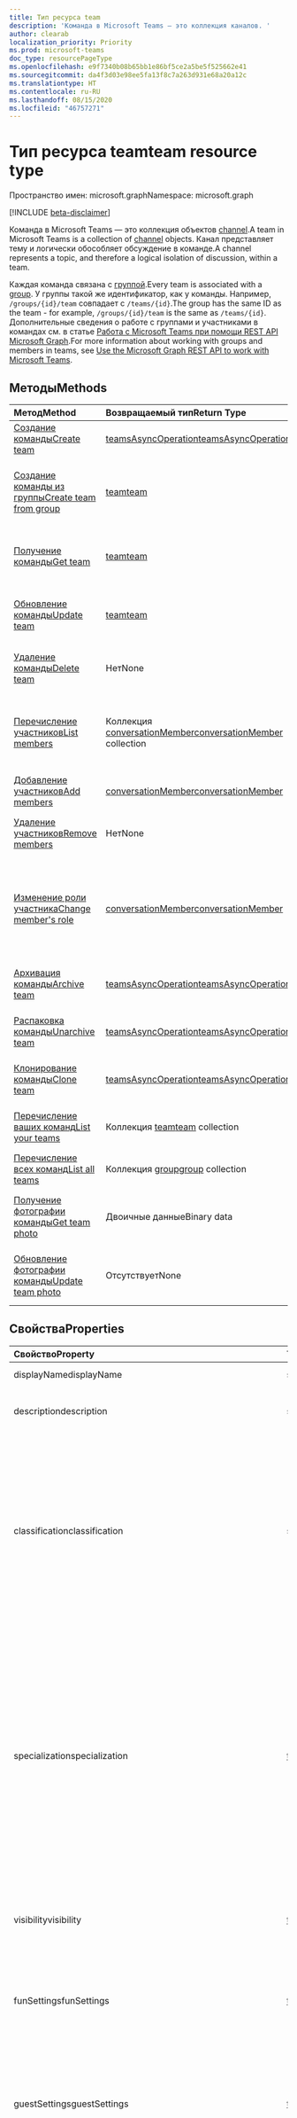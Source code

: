 ```yaml
---
title: Тип ресурса team
description: 'Команда в Microsoft Teams — это коллекция каналов. '
author: clearab
localization_priority: Priority
ms.prod: microsoft-teams
doc_type: resourcePageType
ms.openlocfilehash: e9f7340b08b65bb1e86bf5ce2a5be5f525662e41
ms.sourcegitcommit: da4f3d03e98ee5fa13f8c7a263d931e68a20a12c
ms.translationtype: HT
ms.contentlocale: ru-RU
ms.lasthandoff: 08/15/2020
ms.locfileid: "46757271"
---
```

# <a name="team-resource-type"></a><span data-ttu-id="0de77-103">Тип ресурса team</span><span class="sxs-lookup"><span data-stu-id="0de77-103">team resource type</span></span>

<span data-ttu-id="0de77-104">Пространство имен: microsoft.graph</span><span class="sxs-lookup"><span data-stu-id="0de77-104">Namespace: microsoft.graph</span></span>

[!INCLUDE [beta-disclaimer](../../includes/beta-disclaimer.md)]

<span data-ttu-id="0de77-105">Команда в Microsoft Teams — это коллекция объектов [channel](channel.md).</span><span class="sxs-lookup"><span data-stu-id="0de77-105">A team in Microsoft Teams is a collection of [channel](channel.md) objects.</span></span> <span data-ttu-id="0de77-106">Канал представляет тему и логически обособляет обсуждение в команде.</span><span class="sxs-lookup"><span data-stu-id="0de77-106">A channel represents a topic, and therefore a logical isolation of discussion, within a team.</span></span>

<span data-ttu-id="0de77-107">Каждая команда связана с [группой](../resources/group.md).</span><span class="sxs-lookup"><span data-stu-id="0de77-107">Every team is associated with a [group](../resources/group.md).</span></span> <span data-ttu-id="0de77-108">У группы такой же идентификатор, как у команды. Например, `/groups/{id}/team` совпадает с `/teams/{id}`.</span><span class="sxs-lookup"><span data-stu-id="0de77-108">The group has the same ID as the team - for example, `/groups/{id}/team` is the same as `/teams/{id}`.</span></span> <span data-ttu-id="0de77-109">Дополнительные сведения о работе с группами и участниками в командах см. в статье [Работа с Microsoft Teams при помощи REST API Microsoft Graph](teams-api-overview.md).</span><span class="sxs-lookup"><span data-stu-id="0de77-109">For more information about working with groups and members in teams, see [Use the Microsoft Graph REST API to work with Microsoft Teams](teams-api-overview.md).</span></span>

## <a name="methods"></a><span data-ttu-id="0de77-110">Методы</span><span class="sxs-lookup"><span data-stu-id="0de77-110">Methods</span></span>

| <span data-ttu-id="0de77-111">Метод</span><span class="sxs-lookup"><span data-stu-id="0de77-111">Method</span></span>       | <span data-ttu-id="0de77-112">Возвращаемый тип</span><span class="sxs-lookup"><span data-stu-id="0de77-112">Return Type</span></span>  |<span data-ttu-id="0de77-113">Описание</span><span class="sxs-lookup"><span data-stu-id="0de77-113">Description</span></span>|
|:---------------|:--------|:----------|
|[<span data-ttu-id="0de77-114">Создание команды</span><span class="sxs-lookup"><span data-stu-id="0de77-114">Create team</span></span>](../api/team-post.md) | [<span data-ttu-id="0de77-115">teamsAsyncOperation</span><span class="sxs-lookup"><span data-stu-id="0de77-115">teamsAsyncOperation</span></span>](teamsasyncoperation.md) | <span data-ttu-id="0de77-116">Создание команды с нуля.</span><span class="sxs-lookup"><span data-stu-id="0de77-116">Create a team from scratch.</span></span> |
|[<span data-ttu-id="0de77-117">Создание команды из группы</span><span class="sxs-lookup"><span data-stu-id="0de77-117">Create team from group</span></span>](../api/team-put-teams.md) | [<span data-ttu-id="0de77-118">team</span><span class="sxs-lookup"><span data-stu-id="0de77-118">team</span></span>](team.md) | <span data-ttu-id="0de77-119">Создание команды или добавление команды в существующую группу.</span><span class="sxs-lookup"><span data-stu-id="0de77-119">Create a new team, or add a team to an existing group.</span></span>|
|[<span data-ttu-id="0de77-120">Получение команды</span><span class="sxs-lookup"><span data-stu-id="0de77-120">Get team</span></span>](../api/team-get.md) | [<span data-ttu-id="0de77-121">team</span><span class="sxs-lookup"><span data-stu-id="0de77-121">team</span></span>](team.md) | <span data-ttu-id="0de77-122">Получение свойств и связей указанной команды.</span><span class="sxs-lookup"><span data-stu-id="0de77-122">Retrieve the properties and relationships of the specified team.</span></span>|
|[<span data-ttu-id="0de77-123">Обновление команды</span><span class="sxs-lookup"><span data-stu-id="0de77-123">Update team</span></span>](../api/team-update.md) | [<span data-ttu-id="0de77-124">team</span><span class="sxs-lookup"><span data-stu-id="0de77-124">team</span></span>](team.md) |<span data-ttu-id="0de77-125">Обновление свойств указанной команды.</span><span class="sxs-lookup"><span data-stu-id="0de77-125">Update the properties of the specified team.</span></span> |
|[<span data-ttu-id="0de77-126">Удаление команды</span><span class="sxs-lookup"><span data-stu-id="0de77-126">Delete team</span></span>](/graph/api/group-delete?view=graph-rest-1.0) | <span data-ttu-id="0de77-127">Нет</span><span class="sxs-lookup"><span data-stu-id="0de77-127">None</span></span> |<span data-ttu-id="0de77-128">Удаление команды и ее связанной группы.</span><span class="sxs-lookup"><span data-stu-id="0de77-128">Delete the team and its associated group.</span></span> |
|[<span data-ttu-id="0de77-129">Перечисление участников</span><span class="sxs-lookup"><span data-stu-id="0de77-129">List members</span></span>](../api/team-list-members.md)|<span data-ttu-id="0de77-130">Коллекция [conversationMember](../resources/conversationmember.md)</span><span class="sxs-lookup"><span data-stu-id="0de77-130">[conversationMember](../resources/conversationmember.md) collection</span></span>|<span data-ttu-id="0de77-131">Получение списка conversationMembers из свойства навигации members.</span><span class="sxs-lookup"><span data-stu-id="0de77-131">Get the conversationMembers from the members navigation property.</span></span>|
|[<span data-ttu-id="0de77-132">Добавление участников</span><span class="sxs-lookup"><span data-stu-id="0de77-132">Add members</span></span>](../api/team-post-members.md)|[<span data-ttu-id="0de77-133">conversationMember</span><span class="sxs-lookup"><span data-stu-id="0de77-133">conversationMember</span></span>](../resources/conversationmember.md)|<span data-ttu-id="0de77-134">Добавление нового участника.</span><span class="sxs-lookup"><span data-stu-id="0de77-134">Add a new member.</span></span>|
|[<span data-ttu-id="0de77-135">Удаление участников</span><span class="sxs-lookup"><span data-stu-id="0de77-135">Remove members</span></span>](../api/team-delete-members.md)|<span data-ttu-id="0de77-136">Нет</span><span class="sxs-lookup"><span data-stu-id="0de77-136">None</span></span>|<span data-ttu-id="0de77-137">Удаление объекта [conversationMember](../resources/conversationmember.md).</span><span class="sxs-lookup"><span data-stu-id="0de77-137">Delete a [conversationMember](../resources/conversationmember.md) object.</span></span>|
|[<span data-ttu-id="0de77-138">Изменение роли участника</span><span class="sxs-lookup"><span data-stu-id="0de77-138">Change member's role</span></span>](../api/conversationmember-update.md)|[<span data-ttu-id="0de77-139">conversationMember</span><span class="sxs-lookup"><span data-stu-id="0de77-139">conversationMember</span></span>](../resources/conversationmember.md)|<span data-ttu-id="0de77-140">Перевод пользователя из категории участников в категорию владельцев или наоборот, из категории владельцев в категорию обычных участников.</span><span class="sxs-lookup"><span data-stu-id="0de77-140">Change a member to an owner or back to a regular member.</span></span>|
|[<span data-ttu-id="0de77-141">Архивация команды</span><span class="sxs-lookup"><span data-stu-id="0de77-141">Archive team</span></span>](../api/team-archive.md) | [<span data-ttu-id="0de77-142">teamsAsyncOperation</span><span class="sxs-lookup"><span data-stu-id="0de77-142">teamsAsyncOperation</span></span>](../resources/teamsasyncoperation.md) |<span data-ttu-id="0de77-143">Перевод команды в состояние только для чтения.</span><span class="sxs-lookup"><span data-stu-id="0de77-143">Put the team in a read-only state.</span></span> |
|[<span data-ttu-id="0de77-144">Распаковка команды</span><span class="sxs-lookup"><span data-stu-id="0de77-144">Unarchive team</span></span>](../api/team-unarchive.md) | [<span data-ttu-id="0de77-145">teamsAsyncOperation</span><span class="sxs-lookup"><span data-stu-id="0de77-145">teamsAsyncOperation</span></span>](../resources/teamsasyncoperation.md) |<span data-ttu-id="0de77-146">Восстановление команды в состояние чтения и записи.</span><span class="sxs-lookup"><span data-stu-id="0de77-146">Restore the team to a read-write state.</span></span> |
|[<span data-ttu-id="0de77-147">Клонирование команды</span><span class="sxs-lookup"><span data-stu-id="0de77-147">Clone team</span></span>](../api/team-clone.md) | [<span data-ttu-id="0de77-148">teamsAsyncOperation</span><span class="sxs-lookup"><span data-stu-id="0de77-148">teamsAsyncOperation</span></span>](../resources/teamsasyncoperation.md) |<span data-ttu-id="0de77-149">Копирование команды и ее связанной группы.</span><span class="sxs-lookup"><span data-stu-id="0de77-149">Copy the team and its associated group.</span></span> |
|[<span data-ttu-id="0de77-150">Перечисление ваших команд</span><span class="sxs-lookup"><span data-stu-id="0de77-150">List your teams</span></span>](../api/user-list-joinedteams.md) | <span data-ttu-id="0de77-151">Коллекция [team](team.md)</span><span class="sxs-lookup"><span data-stu-id="0de77-151">[team](team.md) collection</span></span> | <span data-ttu-id="0de77-152">Перечисление команд, в которых вы являетесь участником.</span><span class="sxs-lookup"><span data-stu-id="0de77-152">List the teams you are a member of.</span></span> |
|[<span data-ttu-id="0de77-153">Перечисление всех команд</span><span class="sxs-lookup"><span data-stu-id="0de77-153">List all teams</span></span>](/graph/teams-list-all-teams) | <span data-ttu-id="0de77-154">Коллекция [group](group.md)</span><span class="sxs-lookup"><span data-stu-id="0de77-154">[group](group.md) collection</span></span> | <span data-ttu-id="0de77-155">Перечисление всех групп, содержащих команды.</span><span class="sxs-lookup"><span data-stu-id="0de77-155">List all groups that have teams.</span></span> |
|[<span data-ttu-id="0de77-156">Получение фотографии команды</span><span class="sxs-lookup"><span data-stu-id="0de77-156">Get team photo</span></span>](../api/team-get-photo.md) | <span data-ttu-id="0de77-157">Двоичные данные</span><span class="sxs-lookup"><span data-stu-id="0de77-157">Binary data</span></span> | <span data-ttu-id="0de77-158">Вы можете получить фотографию (изображение) для команды.</span><span class="sxs-lookup"><span data-stu-id="0de77-158">Get the photo (picture) for a team.</span></span> |
|[<span data-ttu-id="0de77-159">Обновление фотографии команды</span><span class="sxs-lookup"><span data-stu-id="0de77-159">Update team photo</span></span>](../api/team-update-photo.md) | <span data-ttu-id="0de77-160">Отсутствует</span><span class="sxs-lookup"><span data-stu-id="0de77-160">None</span></span> | <span data-ttu-id="0de77-161">Вы можете обновить фотографию (изображение) для команды.</span><span class="sxs-lookup"><span data-stu-id="0de77-161">Update the photo (picture) for a team.</span></span> |

## <a name="properties"></a><span data-ttu-id="0de77-162">Свойства</span><span class="sxs-lookup"><span data-stu-id="0de77-162">Properties</span></span>

| <span data-ttu-id="0de77-163">Свойство</span><span class="sxs-lookup"><span data-stu-id="0de77-163">Property</span></span> | <span data-ttu-id="0de77-164">Тип</span><span class="sxs-lookup"><span data-stu-id="0de77-164">Type</span></span> | <span data-ttu-id="0de77-165">Описание</span><span class="sxs-lookup"><span data-stu-id="0de77-165">Description</span></span> |
|:---------------|:--------|:----------|
|<span data-ttu-id="0de77-166">displayName</span><span class="sxs-lookup"><span data-stu-id="0de77-166">displayName</span></span>|<span data-ttu-id="0de77-167">string</span><span class="sxs-lookup"><span data-stu-id="0de77-167">string</span></span>| <span data-ttu-id="0de77-168">Имя команды.</span><span class="sxs-lookup"><span data-stu-id="0de77-168">The name of the team.</span></span> |
|<span data-ttu-id="0de77-169">description</span><span class="sxs-lookup"><span data-stu-id="0de77-169">description</span></span>|<span data-ttu-id="0de77-170">string</span><span class="sxs-lookup"><span data-stu-id="0de77-170">string</span></span>| <span data-ttu-id="0de77-171">Необязательное описание для команды.</span><span class="sxs-lookup"><span data-stu-id="0de77-171">An optional description for the team.</span></span> |
|<span data-ttu-id="0de77-172">classification</span><span class="sxs-lookup"><span data-stu-id="0de77-172">classification</span></span>|<span data-ttu-id="0de77-173">string</span><span class="sxs-lookup"><span data-stu-id="0de77-173">string</span></span>| <span data-ttu-id="0de77-174">Необязательная метка.</span><span class="sxs-lookup"><span data-stu-id="0de77-174">An optional label.</span></span> <span data-ttu-id="0de77-175">Обычно описывает конфиденциальность данных или работы команды.</span><span class="sxs-lookup"><span data-stu-id="0de77-175">Typically describes the data or business sensitivity of the team.</span></span> <span data-ttu-id="0de77-176">Должно соответствовать одному из предварительно настроенных наборов в каталоге клиента.</span><span class="sxs-lookup"><span data-stu-id="0de77-176">Must match one of a pre-configured set in the tenant's directory.</span></span> |
|<span data-ttu-id="0de77-177">specialization</span><span class="sxs-lookup"><span data-stu-id="0de77-177">specialization</span></span>|[<span data-ttu-id="0de77-178">teamSpecialization</span><span class="sxs-lookup"><span data-stu-id="0de77-178">teamSpecialization</span></span>](teamspecialization.md)| <span data-ttu-id="0de77-179">Необязательное свойство.</span><span class="sxs-lookup"><span data-stu-id="0de77-179">Optional.</span></span> <span data-ttu-id="0de77-180">Указывает, предназначена ли команда для определенного варианта использования.</span><span class="sxs-lookup"><span data-stu-id="0de77-180">Indicates whether the team is intended for a particular use case.</span></span>  <span data-ttu-id="0de77-181">У каждой специализации команды есть доступ к уникальным действиям и возможностям, предназначенным для своего варианта использования.</span><span class="sxs-lookup"><span data-stu-id="0de77-181">Each team specialization has access to unique behaviors and experiences targeted to its use case.</span></span> |
|<span data-ttu-id="0de77-182">visibility</span><span class="sxs-lookup"><span data-stu-id="0de77-182">visibility</span></span>|[<span data-ttu-id="0de77-183">teamVisibilityType</span><span class="sxs-lookup"><span data-stu-id="0de77-183">teamVisibilityType</span></span>](teamvisibilitytype.md)| <span data-ttu-id="0de77-184">Видимость группы и команды.</span><span class="sxs-lookup"><span data-stu-id="0de77-184">The visibility of a the group and team.</span></span> <span data-ttu-id="0de77-185">Значение по умолчанию: Public.</span><span class="sxs-lookup"><span data-stu-id="0de77-185">Defaults to Public.</span></span> |
|<span data-ttu-id="0de77-186">funSettings</span><span class="sxs-lookup"><span data-stu-id="0de77-186">funSettings</span></span>|[<span data-ttu-id="0de77-187">teamFunSettings</span><span class="sxs-lookup"><span data-stu-id="0de77-187">teamFunSettings</span></span>](teamfunsettings.md) |<span data-ttu-id="0de77-188">Параметры для настройки использования Giphy, мемов и наклеек в команде.</span><span class="sxs-lookup"><span data-stu-id="0de77-188">Settings to configure use of Giphy, memes, and stickers in the team.</span></span>|
|<span data-ttu-id="0de77-189">guestSettings</span><span class="sxs-lookup"><span data-stu-id="0de77-189">guestSettings</span></span>|[<span data-ttu-id="0de77-190">teamGuestSettings</span><span class="sxs-lookup"><span data-stu-id="0de77-190">teamGuestSettings</span></span>](teamguestsettings.md) |<span data-ttu-id="0de77-191">Параметры для настройки того, могут ли гости создавать, изменять или удалять каналы в команде.</span><span class="sxs-lookup"><span data-stu-id="0de77-191">Settings to configure whether guests can create, update, or delete channels in the team.</span></span>|
|<span data-ttu-id="0de77-192">internalId</span><span class="sxs-lookup"><span data-stu-id="0de77-192">internalId</span></span> | <span data-ttu-id="0de77-193">string</span><span class="sxs-lookup"><span data-stu-id="0de77-193">string</span></span> | <span data-ttu-id="0de77-194">Уникальный идентификатор для команды, используемый в нескольких местах, например в журнале аудита или [API действий управления Office 365](https://docs.microsoft.com/office/office-365-management-api/office-365-management-activity-api-reference).</span><span class="sxs-lookup"><span data-stu-id="0de77-194">A unique ID for the team that has been used in a few places such as the audit log/[Office 365 Management Activity API](https://docs.microsoft.com/office/office-365-management-api/office-365-management-activity-api-reference).</span></span> |
|<span data-ttu-id="0de77-195">isArchived</span><span class="sxs-lookup"><span data-stu-id="0de77-195">isArchived</span></span>|<span data-ttu-id="0de77-196">Boolean</span><span class="sxs-lookup"><span data-stu-id="0de77-196">Boolean</span></span>|<span data-ttu-id="0de77-197">Находится ли команда в режиме только для чтения.</span><span class="sxs-lookup"><span data-stu-id="0de77-197">Whether this team is in read-only mode.</span></span> |
|<span data-ttu-id="0de77-198">memberSettings</span><span class="sxs-lookup"><span data-stu-id="0de77-198">memberSettings</span></span>|[<span data-ttu-id="0de77-199">teamMemberSettings</span><span class="sxs-lookup"><span data-stu-id="0de77-199">teamMemberSettings</span></span>](teammembersettings.md) |<span data-ttu-id="0de77-200">Параметры для настройки того, могут ли участники выполнять определенные действия, например создавать каналы и добавлять ботов в команде.</span><span class="sxs-lookup"><span data-stu-id="0de77-200">Settings to configure whether members can perform certain actions, for example, create channels and add bots, in the team.</span></span>|
|<span data-ttu-id="0de77-201">messagingSettings</span><span class="sxs-lookup"><span data-stu-id="0de77-201">messagingSettings</span></span>|[<span data-ttu-id="0de77-202">teamMessagingSettings</span><span class="sxs-lookup"><span data-stu-id="0de77-202">teamMessagingSettings</span></span>](teammessagingsettings.md) |<span data-ttu-id="0de77-203">Параметры для настройки обмена сообщениями и упоминаний в команде.</span><span class="sxs-lookup"><span data-stu-id="0de77-203">Settings to configure messaging and mentions in the team.</span></span>|
|<span data-ttu-id="0de77-204">discoverySettings</span><span class="sxs-lookup"><span data-stu-id="0de77-204">discoverySettings</span></span>|[<span data-ttu-id="0de77-205">teamDiscoverySettings</span><span class="sxs-lookup"><span data-stu-id="0de77-205">teamDiscoverySettings</span></span>](teamdiscoverysettings.md) |<span data-ttu-id="0de77-206">Параметры для настройки возможности обнаружения команды другими пользователями.</span><span class="sxs-lookup"><span data-stu-id="0de77-206">Settings to configure team discoverability by others.</span></span>|
|<span data-ttu-id="0de77-207">webUrl</span><span class="sxs-lookup"><span data-stu-id="0de77-207">webUrl</span></span>|<span data-ttu-id="0de77-208">string (только для чтения)</span><span class="sxs-lookup"><span data-stu-id="0de77-208">string (readonly)</span></span> | <span data-ttu-id="0de77-209">Гиперссылка, ведущая к команде в клиенте Microsoft Teams.</span><span class="sxs-lookup"><span data-stu-id="0de77-209">A hyperlink that will go to the team in the Microsoft Teams client.</span></span> <span data-ttu-id="0de77-210">Это URL-адрес, получаемый при щелчке правой кнопкой мыши по команде в клиенте Microsoft Teams и выборе пункта **Получить ссылку на команду**.</span><span class="sxs-lookup"><span data-stu-id="0de77-210">This is the URL that you get when you right-click a team in the Microsoft Teams client and select **Get link to team**.</span></span> <span data-ttu-id="0de77-211">Этот URL-адрес должен обрабатываться как непрозрачный BLOB-объект и не должен анализироваться.</span><span class="sxs-lookup"><span data-stu-id="0de77-211">This URL should be treated as an opaque blob, and not parsed.</span></span> |
|<span data-ttu-id="0de77-212">classSettings</span><span class="sxs-lookup"><span data-stu-id="0de77-212">classSettings</span></span>|[<span data-ttu-id="0de77-213">teamClassSettings</span><span class="sxs-lookup"><span data-stu-id="0de77-213">teamClassSettings</span></span>](teamclasssettings.md) |<span data-ttu-id="0de77-214">Настройка параметров класса.</span><span class="sxs-lookup"><span data-stu-id="0de77-214">Configure settings of a class.</span></span> <span data-ttu-id="0de77-215">Доступна только в том случае, если команда представляет класс.</span><span class="sxs-lookup"><span data-stu-id="0de77-215">Available only when the team represents a class.</span></span>|
|<span data-ttu-id="0de77-216">isMembershipLimitedToOwners</span><span class="sxs-lookup"><span data-stu-id="0de77-216">isMembershipLimitedToOwners</span></span>|<span data-ttu-id="0de77-217">Boolean</span><span class="sxs-lookup"><span data-stu-id="0de77-217">Boolean</span></span>|<span data-ttu-id="0de77-218">Если присвоено значение `true`, команда в настоящее время находится в состоянии участия только для владельцев команды и недоступна другим участникам, например учащимся.</span><span class="sxs-lookup"><span data-stu-id="0de77-218">If set to `true`, the team is currently in the owner-only team membership state and not accessible by other team members, such as students.</span></span>|

## <a name="relationships"></a><span data-ttu-id="0de77-219">Связи</span><span class="sxs-lookup"><span data-stu-id="0de77-219">Relationships</span></span>

| <span data-ttu-id="0de77-220">Связь</span><span class="sxs-lookup"><span data-stu-id="0de77-220">Relationship</span></span> | <span data-ttu-id="0de77-221">Тип</span><span class="sxs-lookup"><span data-stu-id="0de77-221">Type</span></span> | <span data-ttu-id="0de77-222">Описание</span><span class="sxs-lookup"><span data-stu-id="0de77-222">Description</span></span> |
|:---------------|:--------|:----------|
|<span data-ttu-id="0de77-223">channels</span><span class="sxs-lookup"><span data-stu-id="0de77-223">channels</span></span>|<span data-ttu-id="0de77-224">Коллекция [channel](channel.md)</span><span class="sxs-lookup"><span data-stu-id="0de77-224">[channel](channel.md) collection</span></span>|<span data-ttu-id="0de77-225">Коллекция каналов и сообщений, связанных с командой.</span><span class="sxs-lookup"><span data-stu-id="0de77-225">The collection of channels & messages associated with the team.</span></span>|
|<span data-ttu-id="0de77-226">installedApps</span><span class="sxs-lookup"><span data-stu-id="0de77-226">installedApps</span></span>|<span data-ttu-id="0de77-227">[teamsAppInstallation](teamsappinstallation.md) collection</span><span class="sxs-lookup"><span data-stu-id="0de77-227">[teamsAppInstallation](teamsappinstallation.md) collection</span></span>|<span data-ttu-id="0de77-228">Приложения, установленные в команде.</span><span class="sxs-lookup"><span data-stu-id="0de77-228">The apps installed in this team.</span></span>|
|<span data-ttu-id="0de77-229">members</span><span class="sxs-lookup"><span data-stu-id="0de77-229">members</span></span>|<span data-ttu-id="0de77-230">Коллекция [conversationMember](../resources/conversationmember.md)</span><span class="sxs-lookup"><span data-stu-id="0de77-230">[conversationMember](../resources/conversationmember.md) collection</span></span>|<span data-ttu-id="0de77-231">Участники и владельцы команды.</span><span class="sxs-lookup"><span data-stu-id="0de77-231">Members and owners of the team.</span></span>|
|<span data-ttu-id="0de77-232">owners</span><span class="sxs-lookup"><span data-stu-id="0de77-232">owners</span></span>|[<span data-ttu-id="0de77-233">user</span><span class="sxs-lookup"><span data-stu-id="0de77-233">user</span></span>](user.md)| <span data-ttu-id="0de77-234">Список владельцев команды.</span><span class="sxs-lookup"><span data-stu-id="0de77-234">The list of this team's owners.</span></span> <span data-ttu-id="0de77-235">В настоящее время при создании группы с использованием разрешений для приложения необходимо указать только одного владельца.</span><span class="sxs-lookup"><span data-stu-id="0de77-235">Currently, when creating a team using application permissions, exactly one owner must be specified.</span></span> <span data-ttu-id="0de77-236">При использовании делегированных разрешений нельзя указать владельца (владельцем является текущий пользователь).</span><span class="sxs-lookup"><span data-stu-id="0de77-236">When using user delegated permissions, no owner can be specified (the current user is the owner).</span></span> <span data-ttu-id="0de77-237">Владельца необходимо указать в виде ИД объекта (GUID), а не имени участника-пользователя (UPN).</span><span class="sxs-lookup"><span data-stu-id="0de77-237">Owner must be specified as an object ID (GUID), not a UPN.</span></span> |
|<span data-ttu-id="0de77-238">operations</span><span class="sxs-lookup"><span data-stu-id="0de77-238">operations</span></span>|<span data-ttu-id="0de77-239">Коллекция [teamsAsyncOperation](teamsasyncoperation.md)</span><span class="sxs-lookup"><span data-stu-id="0de77-239">[teamsAsyncOperation](teamsasyncoperation.md) collection</span></span>| <span data-ttu-id="0de77-240">Асинхронные операции, которые выполнялись или выполняются для этой команды.</span><span class="sxs-lookup"><span data-stu-id="0de77-240">The async operations that ran or are running on this team.</span></span> | 
|<span data-ttu-id="0de77-241">photo;</span><span class="sxs-lookup"><span data-stu-id="0de77-241">photo</span></span>|[<span data-ttu-id="0de77-242">profilePhoto</span><span class="sxs-lookup"><span data-stu-id="0de77-242">profilePhoto</span></span>](../resources/profilephoto.md)|<span data-ttu-id="0de77-243">Фотография команды</span><span class="sxs-lookup"><span data-stu-id="0de77-243">The team photo.</span></span>|
|[<span data-ttu-id="0de77-244">primaryChannel</span><span class="sxs-lookup"><span data-stu-id="0de77-244">primaryChannel</span></span>](../api/team-get-primarychannel.md)|[<span data-ttu-id="0de77-245">channel</span><span class="sxs-lookup"><span data-stu-id="0de77-245">channel</span></span>](channel.md)| <span data-ttu-id="0de77-246">Общий канал для команды.</span><span class="sxs-lookup"><span data-stu-id="0de77-246">The general channel for the team.</span></span> | 
|<span data-ttu-id="0de77-247">schedule</span><span class="sxs-lookup"><span data-stu-id="0de77-247">schedule</span></span>|[<span data-ttu-id="0de77-248">schedule</span><span class="sxs-lookup"><span data-stu-id="0de77-248">schedule</span></span>](schedule.md)| <span data-ttu-id="0de77-249">Расписание смен для команды.</span><span class="sxs-lookup"><span data-stu-id="0de77-249">The schedule of shifts for this team.</span></span>|
|<span data-ttu-id="0de77-250">шаблон</span><span class="sxs-lookup"><span data-stu-id="0de77-250">template</span></span>|[<span data-ttu-id="0de77-251">teamsTemplate</span><span class="sxs-lookup"><span data-stu-id="0de77-251">teamsTemplate</span></span>](teamstemplate.md)| <span data-ttu-id="0de77-252">Шаблон, из которого создана команда.</span><span class="sxs-lookup"><span data-stu-id="0de77-252">The template this team was created from.</span></span> <span data-ttu-id="0de77-253">См. [доступные шаблоны](https://docs.microsoft.com/MicrosoftTeams/get-started-with-teams-templates).</span><span class="sxs-lookup"><span data-stu-id="0de77-253">See [available templates](https://docs.microsoft.com/MicrosoftTeams/get-started-with-teams-templates).</span></span> |

## <a name="json-representation"></a><span data-ttu-id="0de77-254">Представление в формате JSON</span><span class="sxs-lookup"><span data-stu-id="0de77-254">JSON representation</span></span>

<span data-ttu-id="0de77-255">Ниже указано представление ресурса в формате JSON.</span><span class="sxs-lookup"><span data-stu-id="0de77-255">The following is a JSON representation of the resource.</span></span>

><span data-ttu-id="0de77-256">**Примечание.** Если команда относится к типу class, к ней применяется свойство **classSettings**.</span><span class="sxs-lookup"><span data-stu-id="0de77-256">**Note:** If the team is of type class, a **classSettings** property is applied on the team.</span></span>

<!-- {
  "blockType": "resource",
  "@odata.type": "microsoft.graph.team",
  "baseType": "microsoft.graph.entity"
}-->

```json
{
  "guestSettings": {"@odata.type": "microsoft.graph.teamGuestSettings"},
  "memberSettings": {"@odata.type": "microsoft.graph.teamMemberSettings"},
  "messagingSettings": {"@odata.type": "microsoft.graph.teamMessagingSettings"},
  "funSettings": {"@odata.type": "microsoft.graph.teamFunSettings"},
  "discoverySettings": {"@odata.type": "microsoft.graph.teamDiscoverySettings"},
  "internalId": "string",
  "isArchived": false,
  "webUrl": "string (URL)",
  "displayName": "string",
  "description": "string",
  "classification": "string",
  "specialization": "string",
  "visibility": "string",
  "classSettings": {"@odata.type": "microsoft.graph.teamClassSettings"},
   "isMembershipLimitedToOwners":"boolean"
}
```

<!-- uuid: 8fcb5dbc-d5aa-4681-8e31-b001d5168d79
2015-10-25 14:57:30 UTC -->
<!--
{
  "type": "#page.annotation",
  "description": "team resource",
  "keywords": "",
  "section": "documentation",
  "tocPath": "",
  "suppressions": []
}
-->

## <a name="see-also"></a><span data-ttu-id="0de77-257">См. также</span><span class="sxs-lookup"><span data-stu-id="0de77-257">See also</span></span>

- [<span data-ttu-id="0de77-258">Создание группы с командой</span><span class="sxs-lookup"><span data-stu-id="0de77-258">Creating a group with a team</span></span>](/graph/teams-create-group-and-team)
- [<span data-ttu-id="0de77-259">Работа с Microsoft Teams при помощи API Microsoft Graph</span><span class="sxs-lookup"><span data-stu-id="0de77-259">Use the Microsoft Graph API to work with Microsoft Teams</span></span>](teams-api-overview.md)

